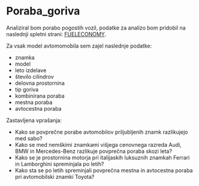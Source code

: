 # Poraba_goriva

Analiziral bom porabo pogostih vozil, podatke za analizo bom pridobil na naslednji spletni strani: 
[FUELECONOMY](https://fueleconomy.gov/).

Za vsak model avtomomobila sem zajel naslednje podatke:
- znamka
- model
- leto izdelave
- število cilindrov
- delovna prostornina
- tip goriva
- kombinirana poraba
- mestna poraba
- avtocestna poraba


Zastavljena vprašanja:

- Kako se povprečne porabe avtomobilov priljubljenih znamk razlikujejo med sabo?
- Kako se med nemškimi znamkami višjega cenovnega razreda Audi, BMW in Mercedes-Benz razlikuje povprečna poraba skozi leta?
- Kako se je prostornina motorja pri italijaskih luksuznih znamkah Ferrari in Lamborghini spreminjala po letih?
- Kako sta se po letih spreminjali povprečna mestna in avtocestna poraba pri avtomobilski znamki Toyota?